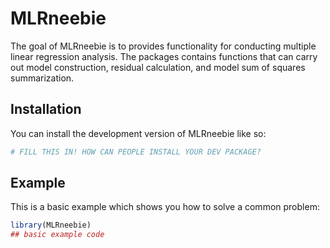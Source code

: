 
<!-- README.md is generated from README.Rmd. Please edit that file -->

# MLRneebie

<!-- badges: start -->
<!-- badges: end -->

The goal of MLRneebie is to provides functionality for conducting
multiple linear regression analysis. The packages contains functions
that can carry out model construction, residual calculation, and model
sum of squares summarization.

## Installation

You can install the development version of MLRneebie like so:

``` r
# FILL THIS IN! HOW CAN PEOPLE INSTALL YOUR DEV PACKAGE?
```

## Example

This is a basic example which shows you how to solve a common problem:

``` r
library(MLRneebie)
## basic example code
```
